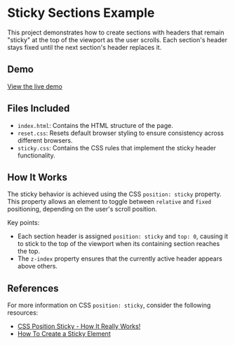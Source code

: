 # Sticky Sections Example

This project demonstrates how to create sections with headers that remain "sticky" at the top of the viewport as the user scrolls. Each section's header stays fixed until the next section's header replaces it.

## Demo

[View the live demo](https://prof-anderson-uc.github.io/sticky-sections/)

## Files Included

- `index.html`: Contains the HTML structure of the page.
- `reset.css`: Resets default browser styling to ensure consistency across different browsers.
- `sticky.css`: Contains the CSS rules that implement the sticky header functionality.

## How It Works

The sticky behavior is achieved using the CSS `position: sticky` property. This property allows an element to toggle between `relative` and `fixed` positioning, depending on the user's scroll position.

Key points:
- Each section header is assigned `position: sticky` and `top: 0`, causing it to stick to the top of the viewport when its containing section reaches the top.
- The `z-index` property ensures that the currently active header appears above others.

## References

For more information on CSS `position: sticky`, consider the following resources:
- [CSS Position Sticky - How It Really Works!](https://elad.medium.com/css-position-sticky-how-it-really-works-54cd01dc2d46)
- [How To Create a Sticky Element](https://www.w3schools.com/howto/howto_css_sticky_element.asp)

